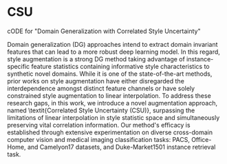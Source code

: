 # CSU
cODE for "Domain Generalization with Correlated Style Uncertainty"

Domain generalization (DG) approaches intend to extract domain invariant features that can lead to a more robust deep learning model. In this regard, style augmentation is a strong DG method taking advantage of instance-specific feature statistics containing informative style characteristics to synthetic novel domains. While it is one of the state-of-the-art methods, prior works on style augmentation have either disregarded the interdependence amongst distinct feature channels or have solely constrained style augmentation to linear interpolation. To address these research gaps, in this work, we introduce a novel augmentation approach, named \textit{Correlated Style Uncertainty (CSU)}, surpassing the limitations of linear interpolation in style statistic space and simultaneously preserving vital correlation information. Our method's efficacy is established through extensive experimentation on diverse cross-domain computer vision and medical imaging classification tasks: PACS, Office-Home, and Camelyon17 datasets, and Duke-Market1501 instance retrieval task.
